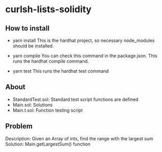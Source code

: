 # curlsh-lists-solidity

## How to install
- yarn install
This is the hardhat project, so necessary node_modules should be installed.

- yarn compile
You can check this command in the package.json. This runs the hardhat compile command.

- yarn test
This runs the hardhat test command

## About
- StandardTest.sol: Standard test script functions are defined
- Main.sol: Solutions
- Main.t.sol: Function testing script

## Problem
Description: Given an Array of ints, find the range with the largest sum
Solution: Main.getLargestSum() function
